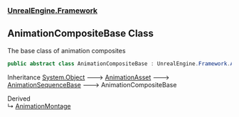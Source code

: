 ### [UnrealEngine.Framework](UnrealEngine_Framework.md 'UnrealEngine.Framework')
## AnimationCompositeBase Class
The base class of animation composites  
```csharp
public abstract class AnimationCompositeBase : UnrealEngine.Framework.AnimationSequenceBase
```

Inheritance [System.Object](https://docs.microsoft.com/en-us/dotnet/api/System.Object 'System.Object') &#129106; [AnimationAsset](AnimationAsset.md 'UnrealEngine.Framework.AnimationAsset') &#129106; [AnimationSequenceBase](AnimationSequenceBase.md 'UnrealEngine.Framework.AnimationSequenceBase') &#129106; AnimationCompositeBase  

Derived  
&#8627; [AnimationMontage](AnimationMontage.md 'UnrealEngine.Framework.AnimationMontage')  
